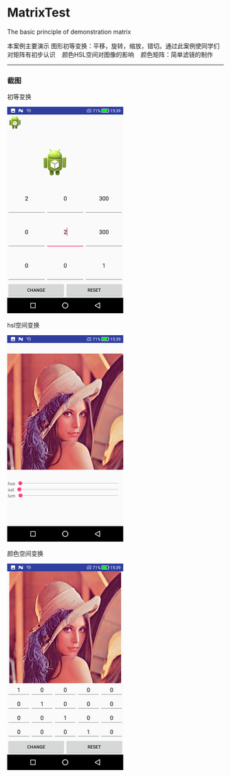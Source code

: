 # MatrixTest
The basic principle of demonstration matrix

本案例主要演示
    图形初等变换：平移，旋转，缩放，错切。通过此案例使同学们对矩阵有初步认识
    颜色HSL空间对图像的影响
    颜色矩阵：简单滤镜的制作
 
 ---

###  截图

初等变换

![Image](images/Screenshot_image.png)

hsl空间变换

![Image](images/Screenshot_hsl.png)

颜色空间变换

![Image](images/Screenshot_color.png)
